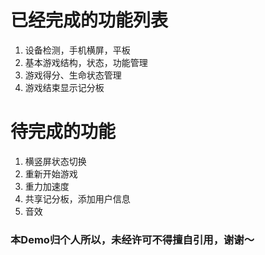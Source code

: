 # 已经完成的功能列表

1. 设备检测，手机横屏，平板
1. 基本游戏结构，状态，功能管理
1. 游戏得分、生命状态管理
1. 游戏结束显示记分板

# 待完成的功能
1. 横竖屏状态切换
1. 重新开始游戏
1. 重力加速度
1. 共享记分板，添加用户信息
1. 音效

### 本Demo归个人所以，未经许可不得擅自引用，谢谢～
